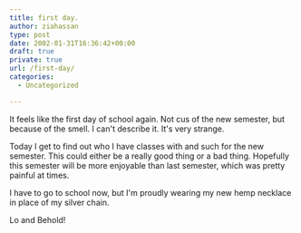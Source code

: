```yaml
---
title: first day.
author: ziahassan
type: post
date: 2002-01-31T16:36:42+00:00
draft: true
private: true
url: /first-day/
categories:
  - Uncategorized

---
```

It feels like the first day of school again. Not cus of the new semester, but because of the smell. I can't describe it. It's very strange.

Today I get to find out who I have classes with and such for the new semester. This could either be a really good thing or a bad thing. Hopefully this semester will be more enjoyable than last semester, which was pretty painful at times.

I have to go to school now, but I'm proudly wearing my new hemp necklace in place of my silver chain.

Lo and Behold!
